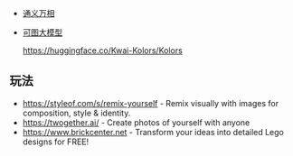 - [通义万相](https://tongyi.aliyun.com/wanxiang/)
- [可图大模型](https://kolors.kuaishou.com/)

  https://huggingface.co/Kwai-Kolors/Kolors

## 玩法

- https://styleof.com/s/remix-yourself - Remix visually with images for composition, style & identity.
- https://twogether.ai/ - Create photos of yourself with anyone
- https://www.brickcenter.net - Transform your ideas into detailed Lego designs for FREE!